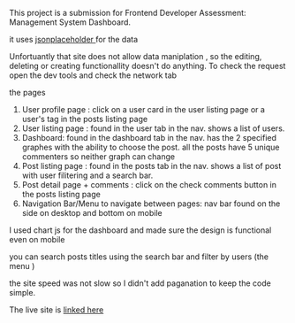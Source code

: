 This project is a submission for Frontend Developer Assessment: Management System Dashboard.

it uses [jsonplaceholder ](https://jsonplaceholder.typicode.com/) for the data

Unfortuantly that site does not allow data maniplation , so the editing, deleting or creating functionallity doesn't do anything. To check the request open the dev tools and check the network tab

the pages
1. User profile page : click on a user card in the user listing page or a user's tag in the posts listing page
2. User listing page : found in the user tab in the nav. shows a list of users. 
3. Dashboard:  found in the dashboard tab in the nav. has the 2 specified graphes with the ability to choose the post. all the posts have 5 unique commenters so neither graph can change 
4. Post listing page :  found in the posts tab in the nav. shows a list of post with user filitering and a search bar. 
5. Post detail page + comments : click on the check comments button in the posts listing page
6. Navigation Bar/Menu to navigate between pages: nav bar found on the side on desktop and bottom on mobile


I used chart js for the dashboard and made sure the design is functional even on mobile

you can search posts titles using the search bar and filter by users (the menu )

the site speed was not slow so I didn't add paganation to keep the code simple.

The live site is  [linked here](https://hivemind-git-master-youssifs-projects-41d48818.vercel.app/)



